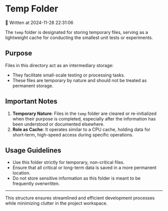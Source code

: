 # Temp Folder

📅 Written at 2024-11-28 22:31:06

The `temp` folder is designated for storing temporary files, serving as a lightweight cache for conducting the smallest unit tests or experiments.

## Purpose

Files in this directory act as an intermediary storage:

- They facilitate small-scale testing or processing tasks.
- These files are temporary by nature and should not be treated as permanent storage.

## Important Notes

1. **Temporary Nature**: Files in the `temp` folder are cleared or re-initialized when their purpose is completed, especially after the information has been understood or documented elsewhere.
2. **Role as Cache**: It operates similar to a CPU cache, holding data for short-term, high-speed access during specific operations.

## Usage Guidelines

- Use this folder strictly for temporary, non-critical files.
- Ensure that all critical or long-term data is saved in a more permanent location.
- Do not store sensitive information as this folder is meant to be frequently overwritten.

---

This structure ensures streamlined and efficient development processes while minimizing clutter in the project workspace.
